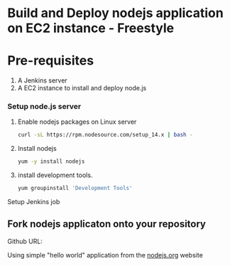 # Build and Deploy nodejs application on EC2 instance - Freestyle 

# Pre-requisites

1. A Jenkins server 
1. A EC2 instance to install and deploy node.js 

### Setup node.js server 
1. Enable nodejs packages on Linux server 
   ```sh 
   curl -sL https://rpm.nodesource.com/setup_14.x | bash -
   ```

1. Install nodejs
   ```sh 
   yum -y install nodejs
   ```

1. install development tools. 
   ```sh 
   yum groupinstall 'Development Tools'
   ```

Setup Jenkins job 


## Fork nodejs applicaton onto your repository 

Github URL: 

Using simple "hello world" application from the [nodejs.org](https://nodejs.org/en/docs/guides/getting-started-guide/) website






